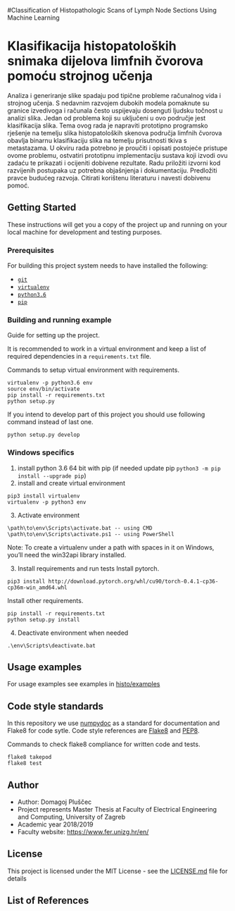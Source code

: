 #Classification of Histopathologic Scans of Lymph Node 
Sections Using Machine Learning

# Klasifikacija histopatoloških snimaka dijelova limfnih čvorova pomoću strojnog učenja

Analiza i generiranje slike spadaju pod tipične probleme računalnog vida i strojnog učenja. S nedavnim razvojem dubokih modela pomaknute su granice izvedivoga i računala često uspijevaju dosenguti ljudsku točnost u analizi slika. Jedan od problema koji su uključeni u ovo područje jest klasifikacija slika.
Tema ovog rada je napraviti prototipno programsko rješenje na temelju slika histopatoloških skenova područja limfnih čvorova obavlja  binarnu klasifikaciju slika na temelju prisutnosti tkiva s metastazama.
U okviru rada potrebno je proučiti i opisati postojeće pristupe ovome problemu, ostvatiri prototipnu implementaciju sustava koji izvodi ovu zadaću te prikazati i ocijeniti dobivene rezultate. 
Radu priložiti izvorni kod razvijenih postupaka uz potrebna objašnjenja i dokumentaciju. Predložiti pravce budućeg razvoja. Citirati korištenu literaturu i navesti dobivenu pomoć.

## Getting Started 

These instructions will get you a copy of the project up and running on your local machine for development and testing purposes.

### Prerequisites
For building this project system needs to have installed the following:
- [```git```](https://git-scm.com/)
- [```virtualenv```](https://virtualenv.pypa.io/en/latest/installation/)
- [```python3.6```](https://www.python.org/downloads/release/python-360/)
- [```pip```](https://pypi.org/project/pip/)


### Building and running example

Guide for setting up the project. 

It is recommended to work in a virtual environment and keep a list of required dependencies in a ```requirements.txt``` file. 

Commands to setup virtual environment with requirements.
```
virtualenv -p python3.6 env
source env/bin/activate
pip install -r requirements.txt
python setup.py
```

If you intend to develop part of this project you should use following command instead of last one.
```
python setup.py develop
```

### Windows specifics
1. install python 3.6 64 bit with pip
(if needed update pip ``` python3 -m pip install --upgrade pip ```)
2. install and create virtual environment  
```
pip3 install virtualenv
virtualenv -p python3 env
```
3. Activate environment  
```
\path\to\env\Scripts\activate.bat -- using CMD
\path\to\env\Scripts\activate.ps1 -- using PowerShell
```

Note: To create a virtualenv under a path with spaces in it on Windows, you’ll need the win32api library installed.

3. Install requirements and run tests
Install pytorch.  
```
pip3 install http://download.pytorch.org/whl/cu90/torch-0.4.1-cp36-cp36m-win_amd64.whl
```
Install other requirements.  
```
pip install -r requirements.txt
python setup.py install
```

4. Deactivate environment when needed  
```
.\env\Scripts\deactivate.bat
```

## Usage examples
For usage examples see examples in [histo/examples](https://github.com/domi385/FER/tree/master/histo/examples)

## Code style standards
In this repository we use [numpydoc](https://numpydoc.readthedocs.io/en/latest/) as a standard for documentation and Flake8 for code sytle. Code style references are [Flake8](http://flake8.pycqa.org/en/latest/) and [PEP8](https://www.python.org/dev/peps/pep-0008/).

Commands to check flake8 compliance for written code and tests.
```
flake8 takepod
flake8 test
```

## Author

* Author: Domagoj Pluščec
* Project represents Master Thesis at Faculty of Electrical Engineering and Computing, University of Zagreb  
* Academic year 2018/2019  
* Faculty website: https://www.fer.unizg.hr/en/ 

## License

This project is licensed under the MIT License - see the [LICENSE.md](LICENSE.md) file for details

## List of References